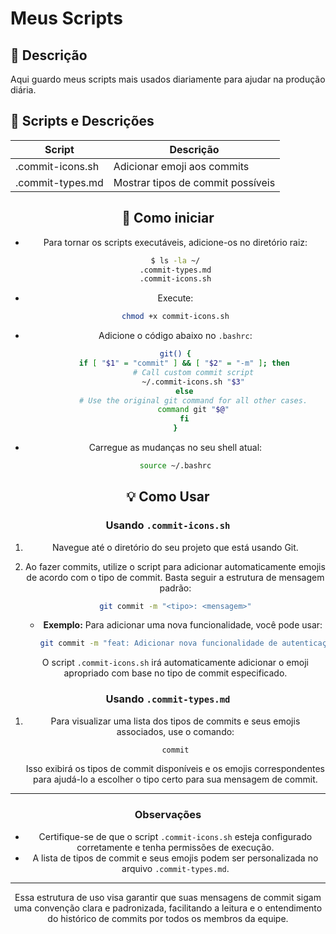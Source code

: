 # Meus Scripts

## 📝 Descrição
Aqui guardo meus scripts mais usados diariamente para ajudar na produção diária.

## 🎯 Scripts e Descrições

<div align="center">

| Script           | Descrição                                                                      |
|------------------|--------------------------------------------------------------------------------|
| .commit-icons.sh | Adicionar emoji aos commits                                                    |
| .commit-types.md | Mostrar tipos de commit possíveis                                              |

<div>

## 🚀 Como iniciar

- Para tornar os scripts executáveis, adicione-os no diretório raiz:	

	```bash
	$ ls -la ~/
	.commit-types.md
	.commit-icons.sh
	```

- Execute:

    ```bash
    chmod +x commit-icons.sh
    ```

- Adicione o código abaixo no `.bashrc`:

	```bash
	git() {
	    if [ "$1" = "commit" ] && [ "$2" = "-m" ]; then
    	    # Call custom commit script
        	~/.commit-icons.sh "$3"
    	else
        	# Use the original git command for all other cases.
        	command git "$@"
    	fi
	}
	```

- Carregue as mudanças no seu shell atual:

	```bash
	source ~/.bashrc
	```

## 💡 Como Usar

### Usando `.commit-icons.sh`

1. Navegue até o diretório do seu projeto que está usando Git.
2. Ao fazer commits, utilize o script para adicionar automaticamente emojis de acordo com o tipo de commit. Basta seguir a estrutura de mensagem padrão:

    ```bash
    git commit -m "<tipo>: <mensagem>"
    ```

   - **Exemplo:** Para adicionar uma nova funcionalidade, você pode usar:

     ```bash
     git commit -m "feat: Adicionar nova funcionalidade de autenticação"
     ```

   O script `.commit-icons.sh` irá automaticamente adicionar o emoji apropriado com base no tipo de commit especificado.

### Usando `.commit-types.md`

1. Para visualizar uma lista dos tipos de commits e seus emojis associados, use o comando:

    ```bash
    commit
    ```

   Isso exibirá os tipos de commit disponíveis e os emojis correspondentes para ajudá-lo a escolher o tipo certo para sua mensagem de commit.

---

### Observações

- Certifique-se de que o script `.commit-icons.sh` esteja configurado corretamente e tenha permissões de execução.
- A lista de tipos de commit e seus emojis podem ser personalizada no arquivo `.commit-types.md`.

---

Essa estrutura de uso visa garantir que suas mensagens de commit sigam uma convenção clara e padronizada, facilitando a leitura e o entendimento do histórico de commits por todos os membros da equipe.
